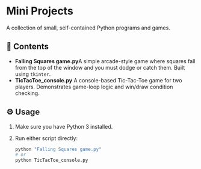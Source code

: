 # Mini Projects

A collection of small, self-contained Python programs and games.

## 📁 Contents

- **Falling Squares game.py**A simple arcade-style game where squares fall from the top of the window and you must dodge or catch them. Built using `tkinter`.
- **TicTacToe_console.py**
  A console-based Tic-Tac-Toe game for two players. Demonstrates game-loop logic and win/draw condition checking.

## ⚙️ Usage

1. Make sure you have Python 3 installed.
2. Run either script directly:

   ```bash
   python "Falling Squares game.py"
   # or
   python TicTacToe_console.py
   ```
